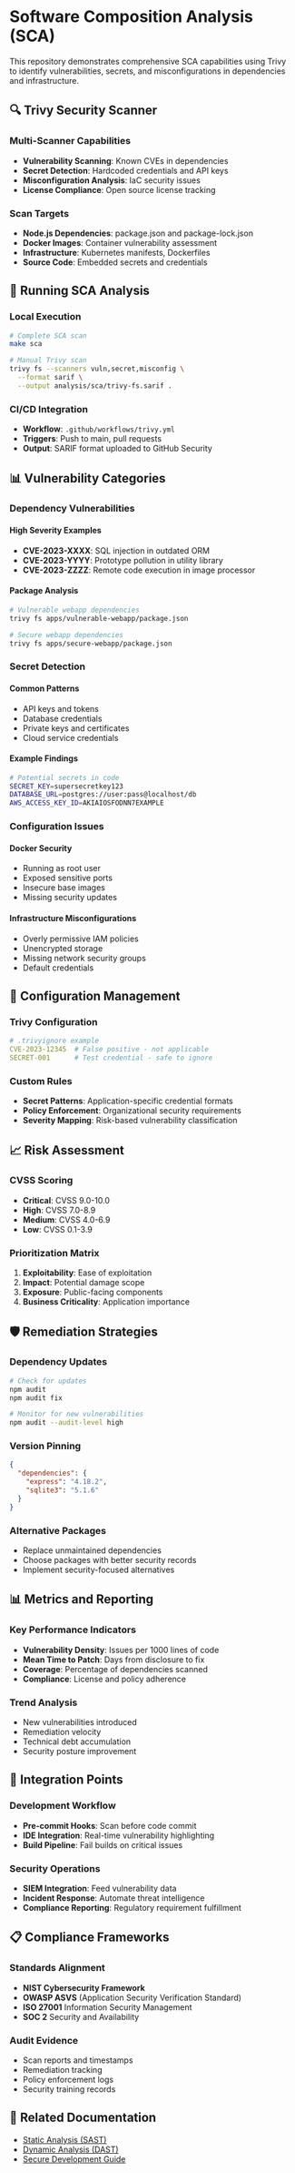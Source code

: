 # Software Composition Analysis (SCA)

This repository demonstrates comprehensive SCA capabilities using Trivy to identify vulnerabilities, secrets, and misconfigurations in dependencies and infrastructure.

## 🔍 Trivy Security Scanner

### Multi-Scanner Capabilities
- **Vulnerability Scanning**: Known CVEs in dependencies
- **Secret Detection**: Hardcoded credentials and API keys
- **Misconfiguration Analysis**: IaC security issues
- **License Compliance**: Open source license tracking

### Scan Targets
- **Node.js Dependencies**: package.json and package-lock.json
- **Docker Images**: Container vulnerability assessment
- **Infrastructure**: Kubernetes manifests, Dockerfiles
- **Source Code**: Embedded secrets and credentials

## 🚀 Running SCA Analysis

### Local Execution
```bash
# Complete SCA scan
make sca

# Manual Trivy scan
trivy fs --scanners vuln,secret,misconfig \
  --format sarif \
  --output analysis/sca/trivy-fs.sarif .
```

### CI/CD Integration
- **Workflow**: `.github/workflows/trivy.yml`
- **Triggers**: Push to main, pull requests
- **Output**: SARIF format uploaded to GitHub Security

## 📊 Vulnerability Categories

### Dependency Vulnerabilities

#### High Severity Examples
- **CVE-2023-XXXX**: SQL injection in outdated ORM
- **CVE-2023-YYYY**: Prototype pollution in utility library
- **CVE-2023-ZZZZ**: Remote code execution in image processor

#### Package Analysis
```bash
# Vulnerable webapp dependencies
trivy fs apps/vulnerable-webapp/package.json

# Secure webapp dependencies  
trivy fs apps/secure-webapp/package.json
```

### Secret Detection

#### Common Patterns
- API keys and tokens
- Database credentials
- Private keys and certificates
- Cloud service credentials

#### Example Findings
```bash
# Potential secrets in code
SECRET_KEY=supersecretkey123
DATABASE_URL=postgres://user:pass@localhost/db
AWS_ACCESS_KEY_ID=AKIAIOSFODNN7EXAMPLE
```

### Configuration Issues

#### Docker Security
- Running as root user
- Exposed sensitive ports
- Insecure base images
- Missing security updates

#### Infrastructure Misconfigurations
- Overly permissive IAM policies
- Unencrypted storage
- Missing network security groups
- Default credentials

## 🔧 Configuration Management

### Trivy Configuration
```yaml
# .trivyignore example
CVE-2023-12345  # False positive - not applicable
SECRET-001      # Test credential - safe to ignore
```

### Custom Rules
- **Secret Patterns**: Application-specific credential formats
- **Policy Enforcement**: Organizational security requirements
- **Severity Mapping**: Risk-based vulnerability classification

## 📈 Risk Assessment

### CVSS Scoring
- **Critical**: CVSS 9.0-10.0
- **High**: CVSS 7.0-8.9
- **Medium**: CVSS 4.0-6.9
- **Low**: CVSS 0.1-3.9

### Prioritization Matrix
1. **Exploitability**: Ease of exploitation
2. **Impact**: Potential damage scope
3. **Exposure**: Public-facing components
4. **Business Criticality**: Application importance

## 🛡️ Remediation Strategies

### Dependency Updates
```bash
# Check for updates
npm audit
npm audit fix

# Monitor for new vulnerabilities
npm audit --audit-level high
```

### Version Pinning
```json
{
  "dependencies": {
    "express": "4.18.2",
    "sqlite3": "5.1.6"
  }
}
```

### Alternative Packages
- Replace unmaintained dependencies
- Choose packages with better security records
- Implement security-focused alternatives

## 📊 Metrics and Reporting

### Key Performance Indicators
- **Vulnerability Density**: Issues per 1000 lines of code
- **Mean Time to Patch**: Days from disclosure to fix
- **Coverage**: Percentage of dependencies scanned
- **Compliance**: License and policy adherence

### Trend Analysis
- New vulnerabilities introduced
- Remediation velocity
- Technical debt accumulation
- Security posture improvement

## 🔗 Integration Points

### Development Workflow
- **Pre-commit Hooks**: Scan before code commit
- **IDE Integration**: Real-time vulnerability highlighting
- **Build Pipeline**: Fail builds on critical issues

### Security Operations
- **SIEM Integration**: Feed vulnerability data
- **Incident Response**: Automate threat intelligence
- **Compliance Reporting**: Regulatory requirement fulfillment

## 📋 Compliance Frameworks

### Standards Alignment
- **NIST Cybersecurity Framework**
- **OWASP ASVS** (Application Security Verification Standard)
- **ISO 27001** Information Security Management
- **SOC 2** Security and Availability

### Audit Evidence
- Scan reports and timestamps
- Remediation tracking
- Policy enforcement logs
- Security training records

## 🔗 Related Documentation

- [Static Analysis (SAST)](SAST-ANALYSIS.md)
- [Dynamic Analysis (DAST)](DAST-ANALYSIS.md)
- [Secure Development Guide](SECURE-DEVELOPMENT.md)
